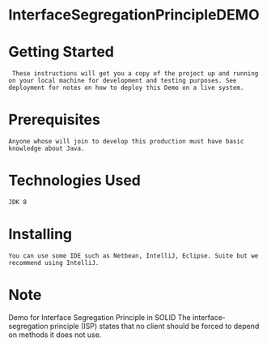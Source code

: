 # InterfaceSegregationPrincipleDEMO

# Getting Started
     These instructions will get you a copy of the project up and running on your local machine for development and testing purposes. See deployment for notes on how to deploy this Demo on a live system.
# Prerequisites
    Anyone whose will join to develop this production must have basic knowledge about Java.
# Technologies Used
    JDK 8
# Installing
    You can use some IDE such as Netbean, IntelliJ, Eclipse. Suite but we recommend using IntelliJ.
# Note
   Demo for Interface Segregation Principle in SOLID
   The interface-segregation principle (ISP) states that no client should be forced to depend on methods it does not use.
   
